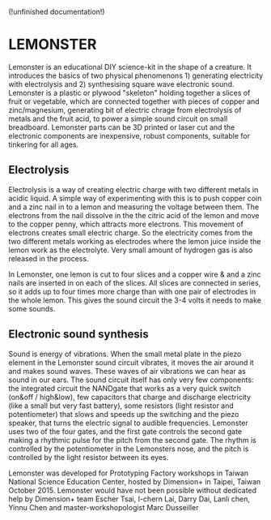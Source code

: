 (!unfinished documentation!)

# LEMONSTER

Lemonster is an educational DIY science-kit in the shape of a creature. It introduces the basics of two physical phenomenons 1) generating electricity with electrolysis and 2) synthesising square wave electronic sound. Lemonster is a plastic or plywood "skeleton" holding together a slices of fruit or vegetable, which are connected together with pieces of copper and zinc/magnesium, generating bit of electric chrage from electrolysis of metals and the fruit acid, to power a simple sound circuit on small breadboard. Lemonster parts can be 3D printed or laser cut and the electronic components are inexpensive, robust components, suitable for tinkering for all ages.

## Electrolysis

Electrolysis is a way of creating electric charge with two different metals in acidic liquid. A simple way of experimenting with this is to push copper coin and a zinc nail in to a lemon and measuring the voltage between them. The electrons from the nail dissolve in the the citric acid of the lemon and move to the copper penny, which attracts more electrons. This movement of electrons creates small electric charge. So the electricity comes from the two different metals working as electrodes where the lemon juice inside the lemon work as the electrolyte. Very small amount of hydrogen gas is also released in the process.

In Lemonster, one lemon is cut to four slices and a copper wire & and a zinc nails are inserted in on each of the slices. All slices are connected in series, so it adds up to four times more charge than with one pair of electrodes in the whole lemon. This gives the sound circuit the 3-4 volts it needs to make some sounds.

## Electronic sound synthesis

Sound is energy of vibrations. When the small metal plate in the piezo element in the Lemonster sound circuit vibrates, it moves the air around it and makes sound waves. These waves of air vibrations we can hear as sound in our ears. The sound circuit itself has only very few components: the integrated circuit the NANDgate that works as a very quick switch (on&off / high&low), few capacitors that charge and discharge electricity (like a small but very fast battery), some resistors (light resistor and potentiometer) that slows and speeds up the switching and the piezo speaker, that turns the electric signal to audible frequencies. Lemonster uses two of the four gates, and the first gate controls the second gate making a rhythmic pulse for the pitch from the second gate. The rhythm is controlled by the potentiometer in the Lemonsters nose, and the pitch is controlled by the light resistor between its eyes.

Lemonster was developed for Prototyping Factory workshops in Taiwan National Science Education Center, hosted by Dimension+ in Taipei, Taiwan October 2015. Lemonster would have not been possible without dedicated help by Dimension+ team
Escher Tsai, I-chern Lai, Darry Dai, Lanli chen, Yinnu Chen and master-workshopologist Marc Dusseiller
